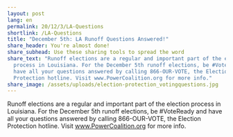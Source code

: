 ```yaml
---
layout: post
lang: en
permalink: 20/12/3/LA-Questions
shortlink: /LA-Questions
title: "December 5th: LA Runoff Questions Answered!"
share_header: You're almost done!
share_subhead: Use these sharing tools to spread the word
share_text: "Runoff elections are a regular and important part of the election
  process in Louisiana. For the December 5th runoff elections, be #VoteReady and
  have all your questions answered by calling 866-OUR-VOTE, the Election
  Protection hotline. Visit www.PowerCoalition.org for more info."
share_image: /assets/uploads/election-protection_votingquestions.jpg
---
```

Runoff elections are a regular and important part of the election process in Louisiana. For the December 5th runoff elections, be #VoteReady and have all your questions answered by calling 866-OUR-VOTE, the Election Protection hotline. Visit www.PowerCoalition.org for more info.